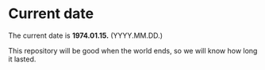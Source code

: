 # Current date

The current date is **1974.01.15.** (YYYY.MM.DD.)

This repository will be good when the world ends, so we will know how long it lasted.